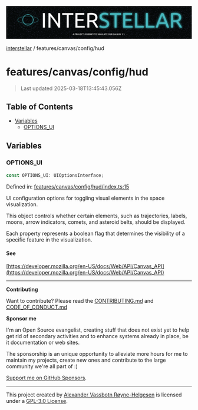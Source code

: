 <div>
  <img alt="SPECCER logo" src="https://raw.githubusercontent.com/phun-ky/interstellar/main/public/interstellar-header.png" style="max-height:120px;" />
</div>

[interstellar](../../../README.md) / features/canvas/config/hud

# features/canvas/config/hud

> Last updated 2025-03-18T13:45:43.056Z

## Table of Contents

- [Variables](#variables)
  - [OPTIONS_UI](#options_ui)

## Variables

### OPTIONS_UI

```ts
const OPTIONS_UI: UIOptionsInterface;
```

Defined in:
[features/canvas/config/hud/index.ts:15](https://github.com/phun-ky/interstellar/blob/main/src/features/canvas/config/hud/index.ts#L15)

UI configuration options for toggling visual elements in the space
visualization.

This object controls whether certain elements, such as trajectories, labels,
moons, arrow indicators, comets, and asteroid belts, should be displayed.

Each property represents a boolean flag that determines the visibility of a
specific feature in the visualization.

#### See

[https://developer.mozilla.org/en-US/docs/Web/API/Canvas_API](https://developer.mozilla.org/en-US/docs/Web/API/Canvas_API)

---

**Contributing**

Want to contribute? Please read the
[CONTRIBUTING.md](https://github.com/phun-ky/interstellar/blob/main/CONTRIBUTING.md)
and
[CODE_OF_CONDUCT.md](https://github.com/phun-ky/interstellar/blob/main/CODE_OF_CONDUCT.md)

**Sponsor me**

I'm an Open Source evangelist, creating stuff that does not exist yet to help
get rid of secondary activities and to enhance systems already in place, be it
documentation or web sites.

The sponsorship is an unique opportunity to alleviate more hours for me to
maintain my projects, create new ones and contribute to the large community
we're all part of :)

[Support me on GitHub Sponsors](https://github.com/sponsors/phun-ky).

---

This project created by [Alexander Vassbotn Røyne-Helgesen](http://phun-ky.net)
is licensed under a
[GPL-3.0 License](https://choosealicense.com/licenses/gpl-3.0/).
